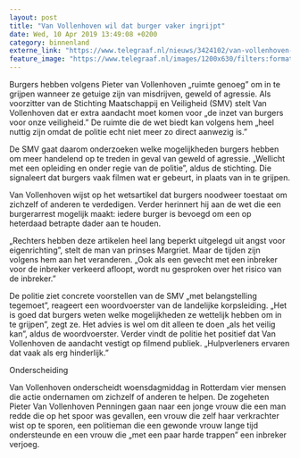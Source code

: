 ```yaml
---
layout: post
title: "Van Vollenhoven wil dat burger vaker ingrijpt"
date: Wed, 10 Apr 2019 13:49:08 +0200
category: binnenland
externe_link: "https://www.telegraaf.nl/nieuws/3424102/van-vollenhoven-wil-dat-burger-vaker-ingrijpt"
feature_image: "https://www.telegraaf.nl/images/1200x630/filters:format(jpeg):quality(80)/cdn-kiosk-api.telegraaf.nl/4ba69f46-5b87-11e9-8c2f-0217670beecd.jpg"
---
```


<p class="intro">Burgers hebben volgens Pieter van Vollenhoven „ruimte genoeg” om in te grijpen wanneer ze getuige zijn van misdrijven, geweld of agressie. Als voorzitter van de Stichting Maatschappij en Veiligheid (SMV) stelt Van Vollenhoven dat er extra aandacht moet komen voor „de inzet van burgers voor onze veiligheid.” De ruimte die de wet biedt kan volgens hem „heel nuttig zijn omdat de politie echt niet meer zo direct aanwezig is.”</p> <p>De SMV gaat daarom onderzoeken welke mogelijkheden burgers hebben om meer handelend op te treden in geval van geweld of agressie. „Wellicht met een opleiding en onder regie van de politie”, aldus de stichting. Die signaleert dat burgers vaak filmen wat er gebeurt, in plaats van in te grijpen.</p><p>Van Vollenhoven wijst op het wetsartikel dat burgers noodweer toestaat om zichzelf of anderen te verdedigen. Verder herinnert hij aan de wet die een burgerarrest mogelijk maakt: iedere burger is bevoegd om een op heterdaad betrapte dader aan te houden.</p><p>„Rechters hebben deze artikelen heel lang beperkt uitgelegd uit angst voor eigenrichting”, stelt de man van prinses Margriet. Maar de tijden zijn volgens hem aan het veranderen. „Ook als een gevecht met een inbreker voor de inbreker verkeerd afloopt, wordt nu gesproken over het risico van de inbreker.”</p><p>De politie ziet concrete voorstellen van de SMV „met belangstelling tegemoet”, reageert een woordvoerster van de landelijke korpsleiding. „Het is goed dat burgers weten welke mogelijkheden ze wettelijk hebben om in te grijpen”, zegt ze. Het advies is wel om dit alleen te doen „als het veilig kan”, aldus de woordvoerster. Verder vindt de politie het positief dat Van Vollenhoven de aandacht vestigt op filmend publiek. „Hulpverleners ervaren dat vaak als erg hinderlijk.”</p><p>Onderscheiding</p><p>Van Vollenhoven onderscheidt woensdagmiddag in Rotterdam vier mensen die actie ondernamen om zichzelf of anderen te helpen. De zogeheten Pieter Van Vollenhoven Penningen gaan naar een jonge vrouw die een man redde die op het spoor was gevallen, een vrouw die zelf haar verkrachter wist op te sporen, een politieman die een gewonde vrouw lange tijd ondersteunde en een vrouw die „met een paar harde trappen” een inbreker verjoeg.</p>
